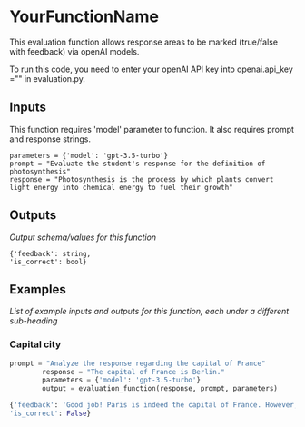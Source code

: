 # YourFunctionName
This evaluation function allows response areas to be marked (true/false with feedback) via openAI models. 

To run this code, you need to enter your openAI API key into openai.api_key ="" in evaluation.py.

## Inputs
This function requires 'model' parameter to function. It also requires prompt and response strings.

```
parameters = {'model': 'gpt-3.5-turbo'}
prompt = "Evaluate the student's response for the definition of photosynthesis"
response = "Photosynthesis is the process by which plants convert light energy into chemical energy to fuel their growth"
```


## Outputs
*Output schema/values for this function*
```
{'feedback': string,
'is_correct': bool}
```

## Examples
*List of example inputs and outputs for this function, each under a different sub-heading*

### Capital city

```python
prompt = "Analyze the response regarding the capital of France"
        response = "The capital of France is Berlin."
        parameters = {'model': 'gpt-3.5-turbo'}
        output = evaluation_function(response, prompt, parameters)
```

```python
{'feedback': 'Good job! Paris is indeed the capital of France. However, it is not the largest city in the world. Keep up the good work!',
'is_correct': False}
```
